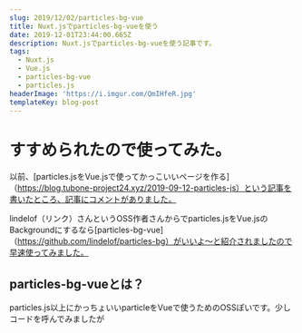 ```yaml
---
slug: 2019/12/02/particles-bg-vue
title: Nuxt.jsでparticles-bg-vueを使う
date: 2019-12-01T23:44:00.665Z
description: Nuxt.jsでparticles-bg-vueを使う記事です。
tags:
  - Nuxt.js
  - Vue.js
  - particles-bg-vue
  - particles.js
headerImage: 'https://i.imgur.com/QmIHfeR.jpg'
templateKey: blog-post
---
```

# すすめられたので使ってみた。

以前、[particles.jsをVue.jsで使ってかっこいいページを作る]（https://blog.tubone-project24.xyz/2019-09-12-particles-js）という記事を書いたところ、記事にコメントがありました。

lindelof（リンク）さんというOSS作者さんからでparticles.jsをVue.jsのBackgroundにするなら[particles-bg-vue]（https://github.com/lindelof/particles-bg）がいいよ～と紹介されましたので早速使ってみました。

## particles-bg-vueとは？

particles.js以上にかっちょいいparticleをVueで使うためのOSSぽいです。少しコードを呼んでみましたが

